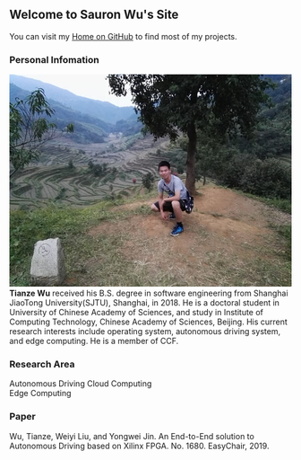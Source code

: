 ## Welcome to Sauron Wu's Site

You can visit my [Home on GitHub](https://github.com/wutianze) to find most of my projects.

### Personal Infomation
![myself](./IMG_20171006_175609.jpg)
**Tianze Wu** received his B.S. degree in software engineering from Shanghai JiaoTong University(SJTU), Shanghai, in 2018. He is a doctoral student in University of Chinese Academy of Sciences, and study in Institute of Computing Technology, Chinese Academy of Sciences, Beijing. His current research interests include operating system, autonomous driving system, and edge computing. He is a member of CCF.

<!--
```markdown
Syntax highlighted code block

# Header 1
## Header 2
### Header 3

- Bulleted
- List

1. Numbered
2. List

**Bold** and _Italic_ and `Code` text

[Link](url) and ![Image](src)
```
-->

### Research Area

Autonomous Driving
Cloud Computing  
Edge Computing

### Paper

Wu, Tianze, Weiyi Liu, and Yongwei Jin. An End-to-End solution to Autonomous Driving based on Xilinx FPGA. No. 1680. EasyChair, 2019.
